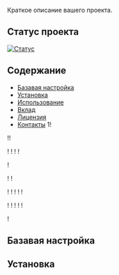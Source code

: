 Краткое описание вашего проекта.

## Статус проекта

[![Статус](https://img.shields.io/badge/статус-активный-brightgreen)](ссылка_на_статус)

## Содержание

- [Базавая настройка](#описание)
- [Установка](#установка)
- [Использование](#использование)
- [Вклад](#вклад)
- [Лицензия](#лицензия)
- [Контакты](#контакты)
1!

!!

!
!
!
!

!

!
!

!
!
!
!
!

!
!
!
!
!

!
## Базавая настройка


## Установка




